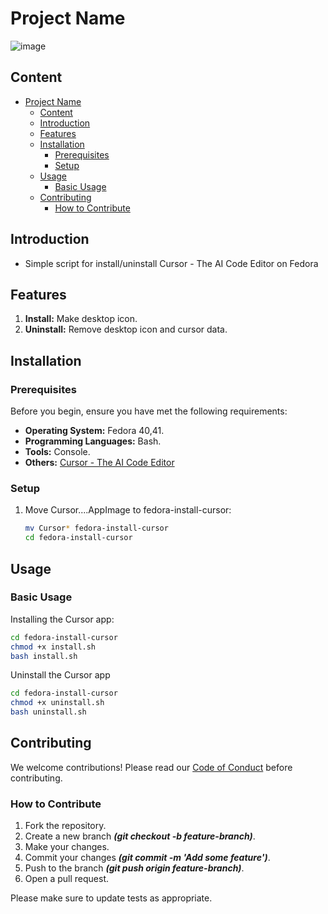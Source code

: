 # Project Name

![image](https://i.imgur.com/P3eftiN.png)

## Content

- [Project Name](#project-name)
  - [Content](#content)
  - [Introduction](#introduction)
  - [Features](#features)
  - [Installation](#installation)
    - [Prerequisites](#prerequisites)
    - [Setup](#setup)
  - [Usage](#usage)
    - [Basic Usage](#basic-usage)
  - [Contributing](#contributing)
    - [How to Contribute](#how-to-contribute)

## Introduction

- Simple script for install/uninstall Cursor - The AI Code Editor on Fedora

## Features

1. **Install:** Make desktop icon.
2. **Uninstall:** Remove desktop icon and cursor data.

## Installation

### Prerequisites

Before you begin, ensure you have met the following requirements:

- **Operating System:** Fedora 40,41.
- **Programming Languages:** Bash.
- **Tools:** Console.
- **Others:** [Cursor - The AI Code Editor](https://www.cursor.com/downloads)

### Setup

1. Move Cursor....AppImage to fedora-install-cursor:

    ```bash
    mv Cursor* fedora-install-cursor
    cd fedora-install-cursor
    ```

## Usage

### Basic Usage

Installing the Cursor app:

```bash
cd fedora-install-cursor
chmod +x install.sh
bash install.sh
```

Uninstall the Cursor app

```bash
cd fedora-install-cursor
chmod +x uninstall.sh
bash uninstall.sh
```

## Contributing

We welcome contributions! Please read our [Code of Conduct](https://www.contributor-covenant.org/) before contributing.

### How to Contribute

1. Fork the repository.
2. Create a new branch ***(git checkout -b feature-branch)***.
3. Make your changes.
4. Commit your changes ***(git commit -m 'Add some feature')***.
5. Push to the branch ***(git push origin feature-branch)***.
6. Open a pull request.

Please make sure to update tests as appropriate.
